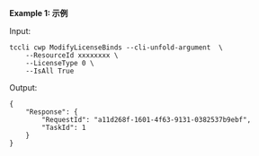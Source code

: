 **Example 1: 示例**



Input: 

```
tccli cwp ModifyLicenseBinds --cli-unfold-argument  \
    --ResourceId xxxxxxxx \
    --LicenseType 0 \
    --IsAll True
```

Output: 
```
{
    "Response": {
        "RequestId": "a11d268f-1601-4f63-9131-0382537b9ebf",
        "TaskId": 1
    }
}
```

